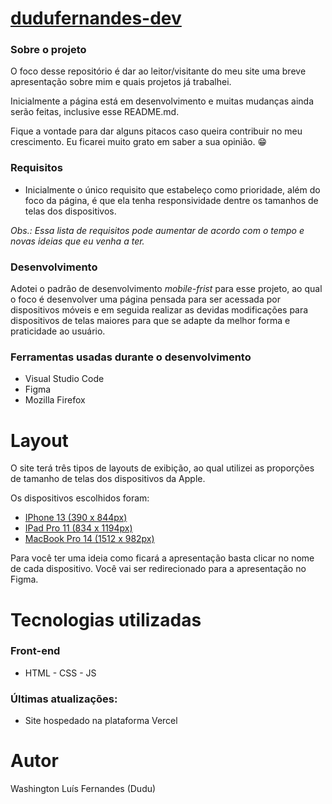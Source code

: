 # [dudufernandes-dev](https://dudufernandes-dev.vercel.app/)

### Sobre o projeto
O foco desse repositório é dar ao leitor/visitante do meu site uma breve apresentação sobre mim e quais projetos já trabalhei. 

Inicialmente a página está em desenvolvimento e muitas mudanças ainda serão feitas, inclusive esse README.md.

Fique a vontade para dar alguns pitacos caso queira contribuir no meu crescimento. Eu ficarei muito grato em saber a sua opinião. :grin:

### Requisitos
* Inicialmente o único requisito que estabeleço como prioridade, além do foco da página, é que ela tenha responsividade dentre os tamanhos de telas dos dispositivos.

*Obs.: Essa lista de requisitos pode aumentar de acordo com o tempo e novas ideias que eu venha a ter.*

### Desenvolvimento
Adotei o padrão de desenvolvimento *mobile-frist* para esse projeto, ao qual o foco é desenvolver uma página pensada para ser acessada por dispositivos móveis e em seguida realizar as devidas modificações para dispositivos de telas maiores para que se adapte da melhor forma e praticidade ao usuário.

### Ferramentas usadas durante o desenvolvimento
* Visual Studio Code
* Figma
* Mozilla Firefox

# Layout
O site terá três tipos de layouts de exibição, ao qual utilizei as proporções de tamanho de telas dos dispositivos da Apple. 

Os dispositivos escolhidos foram: 
* [IPhone 13 (390 x 844px)](https://www.figma.com/proto/hFXuefhmaJvhuY06hmoigD/Design-site-portfolio?page-id=30%3A120&node-id=30%3A281&starting-point-node-id=30%3A281)
* [IPad Pro 11 (834 x 1194px)](https://www.figma.com/proto/hFXuefhmaJvhuY06hmoigD/Design-site-portfolio?page-id=0%3A1&node-id=2%3A17&starting-point-node-id=2%3A17)
* [MacBook Pro 14 (1512 x 982px)](https://www.figma.com/proto/hFXuefhmaJvhuY06hmoigD/Design-site-portfolio?page-id=38%3A2&node-id=39%3A4&scaling=scale-down)

Para você ter uma ideia como ficará a apresentação basta clicar no nome de cada dispositivo. Você vai ser redirecionado para a apresentação no Figma.

# Tecnologias utilizadas
### Front-end
* HTML - CSS - JS

### Últimas atualizações: 
* Site hospedado na plataforma Vercel

# Autor
Washington Luís Fernandes (Dudu)
